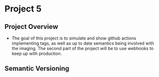 # Project 5

## Project Overview

- The goal of this project is to simulate and show github actions implementing tags, as well as up to date semantics being involved with the imaging. The second part
of the project will be to use webhooks to keep up with production.

## Semantic Versioning

